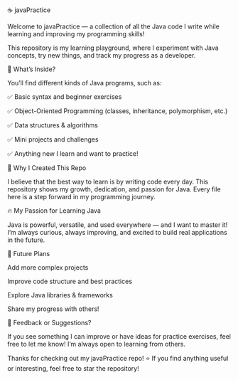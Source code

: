 
☕ javaPractice

Welcome to javaPractice — a collection of all the Java code I write while learning and improving my programming skills!

This repository is my learning playground, where I experiment with Java concepts, try new things, and track my progress as a developer.


🎯 What’s Inside?

You’ll find different kinds of Java programs, such as:

✅ Basic syntax and beginner exercises

✅ Object-Oriented Programming (classes, inheritance, polymorphism, etc.)

✅ Data structures & algorithms

✅ Mini projects and challenges

✅ Anything new I learn and want to practice!


🌱 Why I Created This Repo

I believe that the best way to learn is by writing code every day.
This repository shows my growth, dedication, and passion for Java.
Every file here is a step forward in my programming journey.


🔥 My Passion for Learning Java

Java is powerful, versatile, and used everywhere — and I want to master it!
I’m always curious, always improving, and excited to build real applications in the future.


🚀 Future Plans

Add more complex projects

Improve code structure and best practices

Explore Java libraries & frameworks

Share my progress with others!


🤝 Feedback or Suggestions?

If you see something I can improve or have ideas for practice exercises, feel free to let me know!
I’m always open to learning from others.

Thanks for checking out my javaPractice repo!
⭐ If you find anything useful or interesting, feel free to star the repository!
